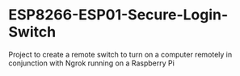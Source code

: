 # ESP8266-ESP01-Secure-Login-Switch
Project to create a remote switch to turn on a computer remotely in conjunction with Ngrok running on a Raspberry Pi
